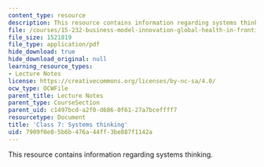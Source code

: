 ```yaml
---
content_type: resource
description: This resource contains information regarding systems thinking.
file: /courses/15-232-business-model-innovation-global-health-in-frontier-markets-fall-2013/7909f0e05b6b476a44ff3be887f1142a_MIT15_232F13_Class7.pdf
file_size: 1521819
file_type: application/pdf
hide_download: true
hide_download_original: null
learning_resource_types:
- Lecture Notes
license: https://creativecommons.org/licenses/by-nc-sa/4.0/
ocw_type: OCWFile
parent_title: Lecture Notes
parent_type: CourseSection
parent_uid: c1497bcd-a2f0-d686-0f61-27a7bceffff7
resourcetype: Document
title: 'Class 7: Systems thinking'
uid: 7909f0e0-5b6b-476a-44ff-3be887f1142a
---
```

This resource contains information regarding systems thinking.